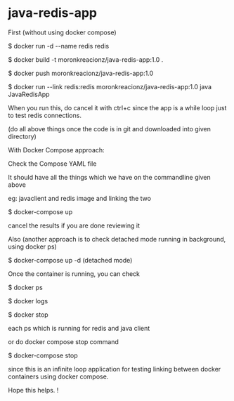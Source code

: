 # java-redis-app

First (without using docker compose)

$ docker run -d --name redis redis  

$ docker build -t moronkreacionz/java-redis-app:1.0 .    

$ docker push moronkreacionz/java-redis-app:1.0 

$ docker run --link redis:redis moronkreacionz/java-redis-app:1.0 java JavaRedisApp   


When you run this, do cancel it with ctrl+c since the app is a while loop just to test redis connections.


(do all above things once the code is in git and downloaded into given directory)


With Docker Compose approach:


Check the Compose YAML file

It should have all the things which we have on the commandline given above 

eg: javaclient and redis image and linking the two


$ docker-compose up   


cancel the results if you are done reviewing it


Also (another approach is to check detached mode running in background, using docker ps) 

$ docker-compose up -d 
(detached mode)


Once the container is running, you can check 

$ docker ps

$ docker logs <containerid> 

$ docker stop <containerid> 

each ps which is running for redis and java client 

or do docker compose stop command 



$ docker-compose stop 

since this is an infinite loop application for testing linking between docker containers using docker compose. 

Hope this helps. !
